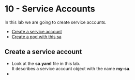 # 10 - Service Accounts

In this lab we are going to create service accounts.


- [Create a service account](#Create-a-service-account)
- [Create a pod with this sa](#Create-a-pod-with-this-sa)
## Create a service account

- Look at the **sa.yaml** file in this lab.  
It describes a service account object with the name **my-sa**.
- 